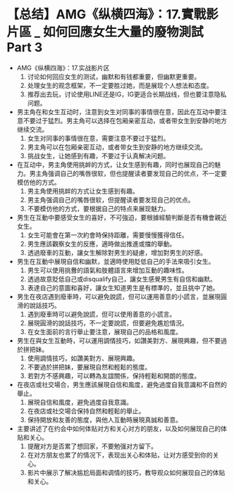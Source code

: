 # 【总结】AMG《纵横四海》：17.實戰影片區 _ 如何回應女生大量的廢物測試 Part 3

-   AMG《纵横四海》：17.实战影片区
    1.  讨论如何回应女生的测试，幽默和有钱都重要，但幽默更重要。
    2.  处理女生的观念框架，不一定要胜过她，而是展现个人想法和态度。
    3.  推荐出去玩，讨论使用LINE还是IG，IG更适合长期战线，但也要注意隐私问题。
-   男主角在和女生互动时，注意到女生对同事的事情很在意，因此在互动中要注意不要过于猛烈。男主角可以选择在包厢亲密互动，或者带女生到安静的地方继续交流。
    1.  女生对同事的事情很在意，需要注意不要过于猛烈。
    2.  男主角可以在包厢亲密互动，或者带女生到安静的地方继续交流。
    3.  挑战女生，让她感到有趣，不要过于认真解决问题。
-   在互动中，男主角使用挑衅的方式，让女生感到有趣，同时也展现自己的魅力。男主角强调自己的嘴唇很软，但也提醒读者要发现自己的优点，不一定要模仿他的方式。
    1.  男主角使用挑衅的方式让女生感到有趣。
    2.  男主角强调自己的嘴唇很软，但提醒读者要发现自己的优点。
    3.  不要模仿他的方式，要根据自己的特点来展现魅力。
-   男生在互動中要感受女生的喜好，不可強迫，要根據經驗判斷是否有機會親近女生。
    1.  女生可能會在第一次約會時保持距離，需要慢慢獲得信任。
    2.  男生應該觀察女生的反應，適時做出推進或擋的舉動。
    3.  透過廢車的互動，讓女生解除對男生的疑慮，增加對男生的好感。
-   男生在互動中展現自信和幽默，並適時使用貶低自己的手法來吸引女生。
    1.  男生可以使用挑釁的語氣和肢體語言來增加互動的趣味性。
    2.  透過故意貶低自己或disqualify自己，讓女生感覺男生有自信和幽默。
    3.  表達自己的意圖和喜好，讓女生知道男生是有標準的，並且挑中了她。
-   男生在夜店遇到廢車時，可以避免說謊，但可以運用善意的小謊言，並展現圓滑的說話技巧。
    1.  遇到廢車時可以避免說謊，但可以使用善意的小謊言。
    2.  展現圓滑的說話技巧，不一定要說謊，但要避免尷尬情況。
    3.  在女生面前的言行舉止要注意，展現自己的品格和風度。
-   男生在與女生互動時，可以運用調情技巧，如讚美對方、展現興趣，但不要過於拼把妹。
    1.  使用調情技巧，如讚美對方、展現興趣。
    2.  不要過於拼把妹，要展現自然和輕鬆的態度。
    3.  若對方不感興趣，可以轉為友誼關係，保持輕鬆和開朗的態度。
-   在夜店或社交場合，男生應該展現自信和風度，避免過度自我意識和不自然的舉止。
    1.  展現自信和風度，避免過度自我意識。
    2.  在夜店或社交場合保持自然和輕鬆的舉止。
    3.  保持開放和友善的態度，與他人互動時展現真誠和善意。
-   主要讲述了在约会中如何体贴对方和关心对方的朋友，以及如何展现自己的体贴和关心。
    1.  提醒对方是否累了想回家，不要勉强对方留下。
    2.  在对方朋友也累了的情况下，表现出关心和体贴，让对方感受到你的关心。
    3.  影片中展示了解决尴尬局面和调情的技巧，教导观众如何展现自己的体贴和关心。